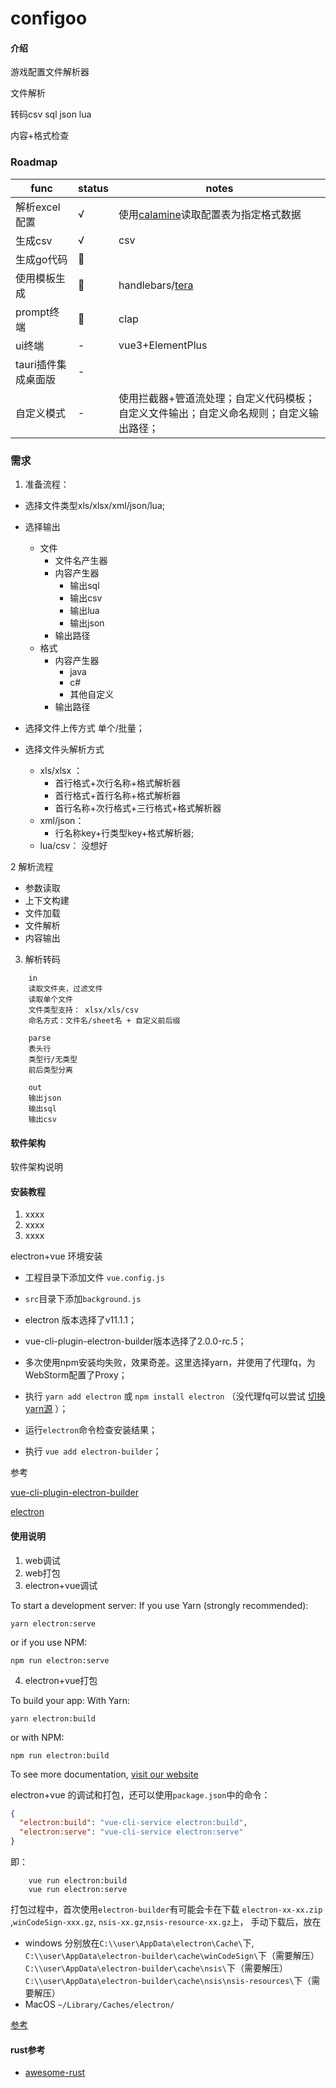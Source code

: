 # configoo

#### 介绍

游戏配置文件解析器

文件解析

转码csv sql json lua

内容+格式检查

### Roadmap

| func         | status | notes                                                       |
|--------------|--------|-------------------------------------------------------------|
| 解析excel配置    | √      | 使用[calamine](https://crates.io/crates/calamine)读取配置表为指定格式数据 |
| 生成csv        | √      | csv                                                         |
| 生成go代码       | 🚧     |                                                             |
| 使用模板生成       | 🚧     | handlebars/[tera](https://tera.netlify.app/docs)            |
| prompt终端     | 🚧     | clap                                                        |
| ui终端         | -      | vue3+ElementPlus                                            |
| tauri插件集成桌面版 | -      |                                                             |
| 自定义模式        | -      | 使用拦截器+管道流处理；自定义代码模板；自定义文件输出；自定义命名规则；自定义输出路径；                |

### 需求

1. 准备流程：

* 选择文件类型xls/xlsx/xml/json/lua;
* 选择输出
    * 文件
        * 文件名产生器
        * 内容产生器
            * 输出sql
            * 输出csv
            * 输出lua
            * 输出json
        * 输出路径
    * 格式
        * 内容产生器
            * java
            * c#
            * 其他自定义
        * 输出路径

* 选择文件上传方式 单个/批量；
* 选择文件头解析方式
    * xls/xlsx ：
        * 首行格式+次行名称+格式解析器
        * 首行格式+首行名称+格式解析器
        * 首行名称+次行格式+三行格式+格式解析器
    * xml/json：
        * 行名称key+行类型key+格式解析器;
    * lua/csv：
      没想好

2 解析流程

* 参数读取
* 上下文构建
* 文件加载
* 文件解析
* 内容输出

3. 解析转码

```
    in
    读取文件夹，过滤文件
    读取单个文件
    文件类型支持： xlsx/xls/csv
    命名方式：文件名/sheet名 + 自定义前后缀
    
    parse
    表头行
    类型行/无类型
    前后类型分离

    out
    输出json
    输出sql
    输出csv

```

#### 软件架构

软件架构说明

#### 安装教程

1. xxxx
2. xxxx
3. xxxx

electron+vue 环境安装

* 工程目录下添加文件 `vue.config.js`
* `src`目录下添加`background.js`

* electron 版本选择了v11.1.1；
* vue-cli-plugin-electron-builder版本选择了2.0.0-rc.5；
* 多次使用npm安装均失败，效果奇差。这里选择yarn，并使用了代理fq，为WebStorm配置了Proxy；
* 执行 `yarn add electron` 或 `npm install electron`
  （没代理fq可以尝试 [切换yarn源](https://zhuanlan.zhihu.com/p/108370177) ）；
* 运行`electron`命令检查安装结果；
* 执行 `vue add electron-builder`；

参考

[vue-cli-plugin-electron-builder](https://github.com/nklayman/vue-cli-plugin-electron-builder/tree/v2.0.0-rc.4)

[electron](https://github.com/electron/electron)

#### 使用说明

1. web调试
2. web打包
3. electron+vue调试

To start a development server:
If you use Yarn (strongly recommended):

```shell script
yarn electron:serve
```

or if you use NPM:

```shell script
npm run electron:serve
```

4. electron+vue打包

To build your app:
With Yarn:

```shell script
yarn electron:build
```

or with NPM:

```shell script
npm run electron:build
```

To see more
documentation, [visit our website](https://nklayman.github.io/vue-cli-plugin-electron-builder/guide/guide.html)

electron+vue 的调试和打包，还可以使用`package.json`中的命令：

```json
{
  "electron:build": "vue-cli-service electron:build",
  "electron:serve": "vue-cli-service electron:serve"
}
```

即：

```shell script 
    vue run electron:build
    vue run electron:serve
```

打包过程中，首次使用`electron-builder`有可能会卡在下载
`electron-xx-xx.zip` ,`winCodeSign-xxx.gz`, `nsis-xx.gz`,`nsis-resource-xx.gz`上，
手动下载后，放在

* windows 分别放在`C:\\user\AppData\electron\Cache\`下,
  `C:\\user\AppData\electron-builder\cache\winCodeSign\`下（需要解压）
  `C:\\user\AppData\electron-builder\cache\nsis\`下（需要解压）
  `C:\\user\AppData\electron-builder\cache\nsis\nsis-resources\`下（需要解压）
* MacOS `~/Library/Caches/electron/`

[参考](https://blog.csdn.net/cctvcqupt/article/details/87904368)

#### rust参考

* [awesome-rust](https://github.com/rustcc/awesome-rust)
